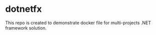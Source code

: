 # dotnetfx
This repo is created to demonstrate docker file for multi-projects .NET framework solution.
